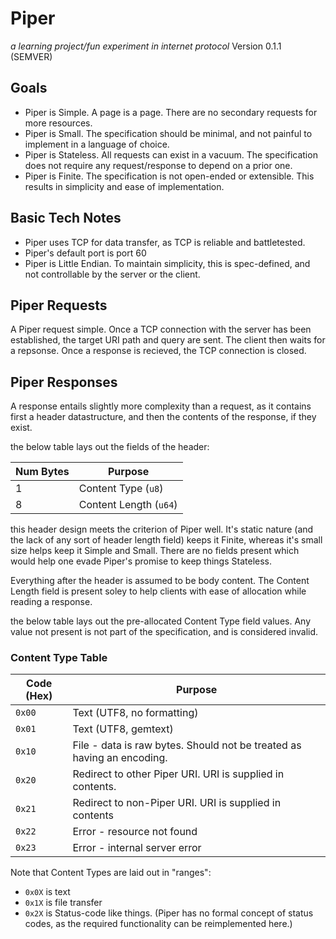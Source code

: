 # Piper
*a learning project/fun experiment in internet protocol*
Version 0.1.1 (SEMVER)

## Goals
- Piper is Simple. A page is a page. There are no secondary requests for more resources.
- Piper is Small. The specification should be minimal, and not painful to implement in a language of choice.
- Piper is Stateless. All requests can exist in a vacuum. The specification does not require any request/response to depend on a prior one.
- Piper is Finite. The specification is not open-ended or extensible. This results in simplicity and ease of implementation.

## Basic Tech Notes
- Piper uses TCP for data transfer, as TCP is reliable and battletested.
- Piper's default port is port 60
- Piper is Little Endian. To maintain simplicity, this is spec-defined, and not controllable by the server or the client.

## Piper Requests
A Piper request simple. Once a TCP connection with the server has been established, the target URI path and query are sent. The client then waits for a repsonse. Once a response is recieved, the TCP connection is closed. 

## Piper Responses
A response entails slightly more complexity than a request, as it contains first a header datastructure, and then the contents of the response, if they exist.

the below table lays out the fields of the header:

| Num Bytes | Purpose |
|-------|---------|
| 1 | Content Type (`u8`) |
| 8 | Content Length (`u64`) |

this header design meets the criterion of Piper well. It's static nature (and the lack of any sort of header length field) keeps it Finite, whereas it's small size helps keep it Simple and Small. There are no fields present which would help one evade Piper's promise to keep things Stateless.

Everything after the header is assumed to be body content. The Content Length field is present soley to help clients with ease of allocation while reading a response.

the below table lays out the pre-allocated Content Type field values. Any value not present is not part of the specification, and is considered invalid.

### Content Type Table
| Code (Hex) | Purpose |
|------------|---------|
| `0x00` | Text (UTF8, no formatting) |
| `0x01` | Text (UTF8, gemtext) |
| `0x10` | File - data is raw bytes. Should not be treated as having an encoding. |
| `0x20` | Redirect to other Piper URI. URI is supplied in contents. |
| `0x21` | Redirect to non-Piper URI. URI is supplied in contents |
| `0x22` | Error - resource not found |
| `0x23` | Error - internal server error |

Note that Content Types are laid out in "ranges":
- `0x0X` is text
- `0x1X` is file transfer
- `0x2X` is Status-code like things. (Piper has no formal concept of status codes, as the required functionality can be reimplemented here.)